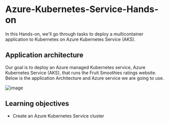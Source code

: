 # Azure-Kubernetes-Service-Hands-on

In this Hands-on, we'll go through tasks to deploy a multicontainer application to Kubernetes on Azure Kubernetes Service (AKS).

## Application architecture

Our goal is to deploy an Azure managed Kubernetes service, Azure Kubernetes Service (AKS), that runs the Fruit Smoothies ratings website. Below is the application Architecture and Azure service we are going to use. 

![image](https://docs.microsoft.com/en-us/learn/modules/aks-workshop/media/02-arch.svg)

## Learning objectives

- Create an Azure Kubernetes Service cluster

